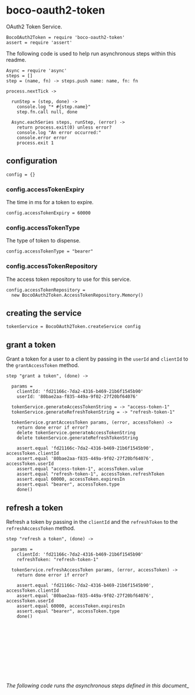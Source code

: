 # boco-oauth2-token

OAuth2 Token Service.

    BocoOAuth2Token = require 'boco-oauth2-token'
    assert = require 'assert'

The following code is used to help run asynchronous steps within this readme.

    Async = require 'async'
    steps = []
    step = (name, fn) -> steps.push name: name, fn: fn

    process.nextTick ->

      runStep = (step, done) ->
        console.log "* #{step.name}"
        step.fn.call null, done

      Async.eachSeries steps, runStep, (error) ->
        return process.exit(0) unless error?
        console.log "An error occurred:"
        console.error error
        process.exit 1

## configuration

    config = {}

### config.accessTokenExpiry
The time in ms for a token to expire.

    config.accessTokenExpiry = 60000

### config.accessTokenType
The type of token to dispense.

    config.accessTokenType = "bearer"

### config.accessTokenRepository

The access token repository to use for this service.

    config.accessTokenRepository =
      new BocoOAuth2Token.AccessTokenRepository.Memory()

## creating the service

    tokenService = BocoOAuth2Token.createService config

## grant a token

Grant a token for a user to a client by passing in the `userId` and  `clientId` to the `grantAccessToken` method.

    step "grant a token", (done) ->

      params =
        clientId: 'fd21166c-7da2-4316-b469-21b6f1545b90'
        userId: '80bae2aa-f835-449a-9f02-27f20bf64076'

      tokenService.generateAccessTokenString = -> "access-token-1"
      tokenService.generateRefreshTokenString = -> "refresh-token-1"

      tokenService.grantAccessToken params, (error, accessToken) ->
        return done error if error?
        delete tokenService.generateAccessTokenString
        delete tokenService.generateRefreshTokenString

        assert.equal 'fd21166c-7da2-4316-b469-21b6f1545b90', accessToken.clientId
        assert.equal '80bae2aa-f835-449a-9f02-27f20bf64076', accessToken.userId
        assert.equal "access-token-1", accessToken.value
        assert.equal "refresh-token-1", accessToken.refreshToken
        assert.equal 60000, accessToken.expiresIn
        assert.equal "bearer", accessToken.type
        done()

## refresh a token

Refresh a token by passing in the `clientId` and the `refreshToken` to the `refreshAccessToken` method.

    step "refresh a token", (done) ->

      params =
        clientId: 'fd21166c-7da2-4316-b469-21b6f1545b90'
        refreshToken: "refresh-token-1"

      tokenService.refreshAccessToken params, (error, accessToken) ->
        return done error if error?

        assert.equal 'fd21166c-7da2-4316-b469-21b6f1545b90', accessToken.clientId
        assert.equal '80bae2aa-f835-449a-9f02-27f20bf64076', accessToken.userId
        assert.equal 60000, accessToken.expiresIn
        assert.equal "bearer", accessToken.type
        done()

<br><br><br><br><br>
---
_The following code runs the asynchronous steps defined in this document__
